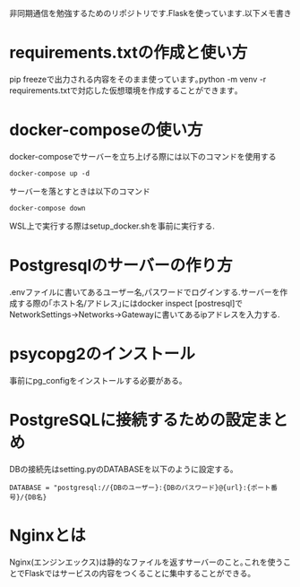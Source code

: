 非同期通信を勉強するためのリポジトリです.Flaskを使っています.以下メモ書き

# requirements.txtの作成と使い方
pip freezeで出力される内容をそのまま使っています｡python -m venv -r requirements.txtで対応した仮想環境を作成することができます｡
# docker-composeの使い方

docker-composeでサーバーを立ち上げる際には以下のコマンドを使用する
```
docker-compose up -d
```

サーバーを落とすときは以下のコマンド
```
docker-compose down
```

WSL上で実行する際はsetup_docker.shを事前に実行する.

# Postgresqlのサーバーの作り方

.envファイルに書いてあるユーザー名,パスワードでログインする.サーバーを作成する際の｢ホスト名/アドレス｣にはdocker inspect \[postresql\]でNetworkSettings->Networks->Gatewayに書いてあるipアドレスを入力する.

# psycopg2のインストール

事前にpg_configをインストールする必要がある｡

# PostgreSQLに接続するための設定まとめ

DBの接続先はsetting.pyのDATABASEを以下のように設定する｡
```
DATABASE = "postgresql://{DBのユーザー}:{DBのパスワード}@{url}:{ポート番号}/{DB名}
```

# Nginxとは

Nginx(エンジンエックス)は静的なファイルを返すサーバーのこと｡これを使うことでFlaskではサービスの内容をつくることに集中することができる｡